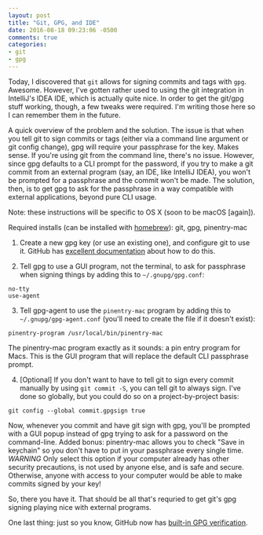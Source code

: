 ```yaml
---
layout: post
title: "Git, GPG, and IDE"
date: 2016-08-18 09:23:06 -0500
comments: true
categories: 
- git
- gpg
---
```

Today, I discovered that `git` allows for signing commits and tags with `gpg`. Awesome. However, I've gotten rather used to using the git integration in IntelliJ's IDEA IDE, which is actually quite nice. In order to get the git/gpg stuff working, though, a few tweaks were required. I'm writing those here so I can remember them in the future.
<!--more-->
A quick overview of the problem and the solution. The issue is that when you tell git to sign commits or tags (either via a command line argument or git config change), gpg will require your passphrase for the key. Makes sense. If you're using git from the command line, there's no issue. However, since gpg defaults to a CLI prompt for the password, if you try to make a git commit from an external program (say, an IDE, like IntelliJ IDEA), you won't be prompted for a passphrase and the commit won't be made. The solution, then, is to get gpg to ask for the passphrase in a way compatible with external applications, beyond pure CLI usage.

Note: these instructions will be specific to OS X (soon to be macOS [again]).

Required installs (can be installed with [homebrew](http://brew.sh)): git, gpg, pinentry-mac

1. Create a new gpg key (or use an existing one), and configure git to use it. GitHub has [excellent documentation](https://help.github.com/articles/generating-a-gpg-key/) about how to do this.

2. Tell gpg to use a GUI program, not the terminal, to ask for passphrase when signing things by adding this to `~/.gnupg/gpg.conf`:

```
no-tty
use-agent
```

3. Tell gpg-agent to use the `pinentry-mac` program by adding this to `~/.gnupg/gpg-agent.conf` (you'll need to create the file if it doesn't exist):

```
pinentry-program /usr/local/bin/pinentry-mac
```

The pinentry-mac program exactly as it sounds: a pin entry program for Macs. This is the GUI program that will replace the default CLI passphrase prompt.

4. [Optional] If you don't want to have to tell git to sign every commit manually by using `git commit -S`, you can tell git to always sign. I've done so globally, but you could do so on a project-by-project basis:

```
git config --global commit.gpgsign true
```

Now, whenever you commit and have git sign with gpg, you'll be prompted with a GUI popup instead of gpg trying to ask for a password on the command-line. Added bonus: pinentry-mac allows you to check "Save in keychain" so you don't have to put in your passphrase every single time. *WARNING* Only select this option if your computer already has other security precautions, is not used by anyone else, and is safe and secure. Otherwise, anyone with access to your computer would be able to make commits signed by your key!

So, there you have it. That should be all that's requried to get git's gpg signing playing nice with external programs. 

One last thing: just so you know, GitHub now has [built-in GPG verification](https://github.com/blog/2144-gpg-signature-verification).
